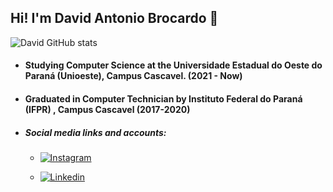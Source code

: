 
## Hi! I'm David Antonio Brocardo 👋

![David GitHub stats](https://github-readme-stats.vercel.app/api?username=DavidBrocardo&show_icons=true&theme=dracula&count_private=true)

* #### Studying Computer Science at the Universidade Estadual do Oeste do Paraná (Unioeste), Campus Cascavel. (2021 - Now)

* #### Graduated in Computer Technician by Instituto Federal do Paraná (IFPR) , Campus Cascavel  (2017-2020)

* ##### **Social media links and accounts:**

  - [![Instagram](https://img.shields.io/badge/Instagram-E4405F?style=for-the-badge&logo=instagram&logoColor=white)](https://www.instagram.com/brocardo_david/)

  - [![Linkedin](https://img.shields.io/badge/LinkedIn-0077B5?style=for-the-badge&logo=linkedin&logoColor=white)](https://www.linkedin.com/in/david-antonio-brocardo-8712bb1b6/)
  


